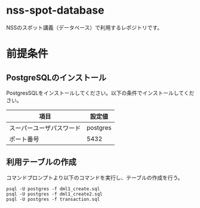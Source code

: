 # nss-spot-database
NSSのスポット講義（データベース）で利用するレポジトリです。

# 前提条件
## PostgreSQLのインストール
PostgresSQLをインストールしてください。以下の条件でインストールしてください。

|項目|設定値|
|---|---|
|スーパーユーザパスワード|postgres|
|ポート番号|5432|

## 利用テーブルの作成
コマンドプロンプトより以下のコマンドを実行し、テーブルの作成を行う。

```
psql -U postgres -f dml1_create.sql
psql -U postgres -f dml1_create2.sql
psql -U postgres -f transaction.sql

```